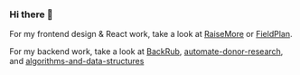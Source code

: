 ### Hi there 👋

For my frontend design & React work, take a look at [RaiseMore](https://github.com/zachblume/raisemore) or [FieldPlan](https://github.com/zachblume/fieldplan).

For my backend work, take a look at [BackRub](https://github.com/zachblume/backrub), [automate-donor-research](https://github.com/zachblume/automate-donor-research), and [algorithms-and-data-structures](https://github.com/zachblume/algorithms-and-data-structures)
